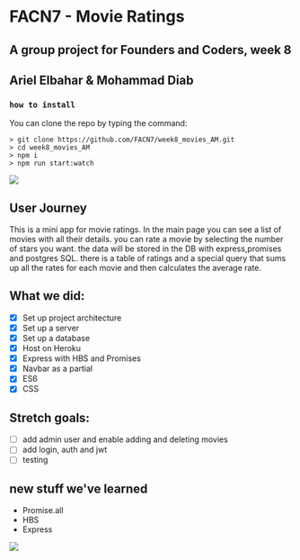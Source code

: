# FACN7 - Movie Ratings
## A group project for Founders and Coders, week 8
## Ariel Elbahar & Mohammad Diab


### `how to install`

You can clone the repo by typing the command:

```console
> git clone https://github.com/FACN7/week8_movies_AM.git
> cd week8_movies_AM
> npm i
> npm run start:watch 
```

![](https://media.giphy.com/media/lYZjoIy0UOEJa/giphy.gif)

## User Journey

This is a mini app for movie ratings.
In the main page you can see a list of movies with all their details.
you can rate a movie by selecting the number of stars you want.
the data will be stored in the DB with express,promises and postgres SQL.
there is a table of ratings and a special query that sums up all the rates for each movie
and then calculates the average rate.

## What we did:

- [x] Set up project architecture
- [x] Set up a server
- [x] Set up a database
- [x] Host on Heroku
- [x] Express with HBS and Promises
- [x] Navbar as a partial
- [x] ES6
- [x] CSS

## Stretch goals:

- [ ] add admin user and enable adding and deleting movies
- [ ] add login, auth and jwt
- [ ] testing

## new stuff we've learned

* Promise.all
* HBS 
* Express

![](https://media.giphy.com/media/3oKIPjzfv0sI2p7fDW/giphy.gif)


